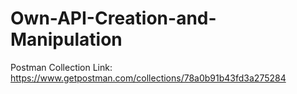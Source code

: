 # Own-API-Creation-and-Manipulation

Postman Collection Link:
https://www.getpostman.com/collections/78a0b91b43fd3a275284
